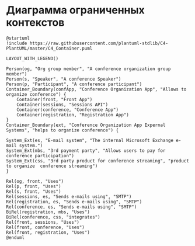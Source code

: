 # Диаграмма ограниченных контекстов
<!-- Окружение системы (роли, участники, внешние системы) и связи системы с ним. Диаграмма контекста C4 и текстовое описание. 
Подробнее: https://confluence.mts.ru/pages/viewpage.action?pageId=375783261
-->
```plantuml
@startuml
!include https://raw.githubusercontent.com/plantuml-stdlib/C4-PlantUML/master/C4_Container.puml

LAYOUT_WITH_LEGEND()

Person(og, "Org group member", "A conference organization group member")
Person(s, "Speaker", "A conference Speaker")
Person(p, "Participant", "A conference participant")
Container_Boundary(confApp, "Conference Organization App", "Allows to organize conference") {
    Container(front, "Front App")
    Container(sessions, "Sessions API")
    Container(conference, "Conference App")
    Container(registration, "Registration App")
}
Container_Boundary(ext, "Conference Organization App Expernal Systems", "helps to organize conference") {

System_Ext(es, "E-mail system", "The internal Microsoft Exchange e-mail system.")
System_Ext(mbs, "3rd payment party", "Allows users to pay for conference participation")
System_Ext(css, "3rd party product for conference streaming", "product to organize  conference streaming")
}

Rel(og, front, "Uses")
Rel(p, front, "Uses")
Rel(s, front, "Uses")
Rel(sessions, es, "Sends e-mails using", "SMTP")
Rel(registration, es, "Sends e-mails using", "SMTP")
Rel(conference, es, "Sends e-mails using", "SMTP")
BiRel(registration, mbs, "Uses")
BiRel(conference, css, "integrates")
Rel(front, sessions, "Uses")
Rel(front, conference, "Uses")
Rel(front, registration, "Uses")
@enduml
```
